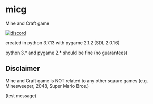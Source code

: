 # micg
Mine and Craft game

[![discord](https://img.shields.io/badge/Discord-Invite-8080c0)](https://discord.gg/VhECDdWwJa)

created in python 3.7.13
with pygame 2.1.2 (SDL 2.0.16)

python 3.* and pygame 2.* should be fine (no guarantees)

## Disclaimer

Mine and Craft game is NOT related to any other sqaure games (e.g. Minesweeper, 2048, Super Mario Bros.)

(test message)

